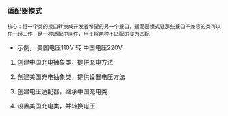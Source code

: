 ### 适配器模式


    核心：将一个类的接口转换成开发者希望的另一个接口，适配器模式让那些接口不兼容的类可以在一起工作，是一种适配中间件，用于将两种不匹配的变为匹配
    


- 示例， 美国电压110V 转 中国电压220V

1. 创建中国充电抽象类，提供充电方法

2. 创建美国充电抽象类，提供设置电压方法

3. 创建电压适配器，继承中国充电类

4. 设置美国充电类，并转换电压